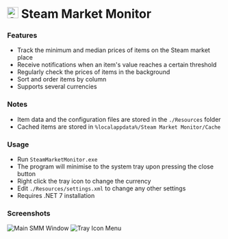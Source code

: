 # <img src="SteamMarketMonitor/Resources/smm.ico" alt="SMM Logo" width="26" height="26" /> Steam Market Monitor

### Features
- Track the minimum and median prices of items on the Steam market place
- Receive notifications when an item's value reaches a certain threshold
- Regularly check the prices of items in the background
- Sort and order items by column
- Supports several currencies
        
### Notes
- Item data and the configuration files are stored in the `./Resources` folder
- Cached items are stored in `%localappdata%/Steam Market Monitor/Cache`

### Usage
- Run `SteamMarketMonitor.exe`
- The program will minimise to the system tray upon pressing the close button
- Right click the tray icon to change the currency
- Edit `./Resources/settings.xml` to change any other settings
- Requires .NET 7 installation

### Screenshots
![Main SMM Window](https://i.imgur.com/57nTTxz.png)
![Tray Icon Menu](https://i.imgur.com/3n7vMiy.png)
